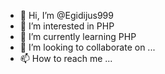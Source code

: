 - 👋 Hi, I’m @Egidijus999
- 👀 I’m interested in PHP
- 🌱 I’m currently learning PHP
- 💞️ I’m looking to collaborate on ...
- 📫 How to reach me ...

<!---
Egidijus999/Egidijus999 is a ✨ special ✨ repository because its `README.md` (this file) appears on your GitHub profile.
You can click the Preview link to take a look at your changes.
--->
